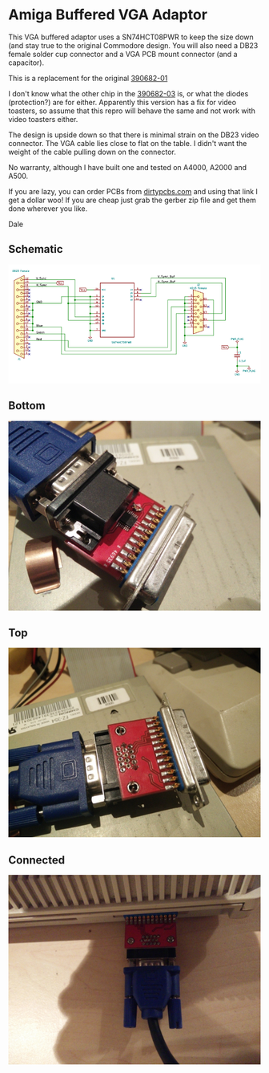 # Amiga Buffered VGA Adaptor

This VGA buffered adaptor uses a SN74HCT08PWR to keep the size down (and stay true to the original Commodore design.  You will also need a DB23 female solder cup connector and a VGA PCB mount connector (and a capacitor).

This is a replacement for the original [390682-01](http://bboah.amiga-resistance.info/cgi-bin/showhardware_en.cgi?HARDID=733)

I don't know what the other chip in the [390682-03](http://bboah.amiga-resistance.info/download_photos/comm_vgaconv4.jpg) is, or what the diodes (protection?) are for either.  Apparently this version has a fix for video toasters, so assume that this repro will behave the same and not work with video toasters either.

The design is upside down so that there is minimal strain on the DB23 video connector.  The VGA cable lies close to flat on the table.  I didn't want the weight of the cable pulling down on the connector.

No warranty, although I have built one and tested on A4000, A2000 and A500.

If you are lazy, you can order PCBs from [dirtypcbs.com](http://dirtypcbs.com/store/designer/details/dalek/6137/amiga-to-vga-buffered-zip) and using that link I get a dollar woo!  If you are cheap just grab the gerber zip file and get them done wherever you like.

Dale

## Schematic
![schematic](/photos/schematic.png)

## Bottom
![bottom](/photos/bottom.jpg)

## Top
![top](/photos/top.jpg)

## Connected
![connected](/photos/connected.jpg)




